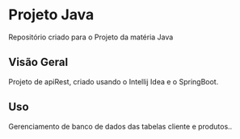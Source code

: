 <!DOCTYPE html>
<html>
<head>
    <meta charset="UTF-8">
</head>
<body>
    <div class="header">
        <h1>Projeto Java</h1>
        <p>Repositório criado para o Projeto da matéria Java</p>
    </div>
    <div class="container">
        <h2>Visão Geral</h2>
        <p>Projeto de apiRest, criado usando o Intellij Idea e o SpringBoot.</p>
        <h2>Uso</h2>
        <p>Gerenciamento de banco de dados das tabelas cliente e produtos..</p>
    </div>
</body>
</html>

